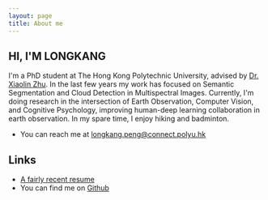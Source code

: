 ```yaml
---
layout: page
title: About me
---
```


## HI, I'M LONGKANG

I'm a PhD student at The Hong Kong Polytechnic University, advised by [Dr. Xiaolin Zhu](https://xzhu-lab.github.io/Pride/). In the last few years my work has focused on Semantic Segmentation and Cloud Detection in Multispectral Images. Currently, I'm doing research in the intersection of Earth Observation, Computer Vision, and Cognitive Psychology, improving human-deep learning collaboration in earth observation. In my spare time, I enjoy hiking and badminton.

* You can reach me at <a href="mailto:longkang.peng@connect.polyu.hk">longkang.peng@connect.polyu.hk</a>

## Links
* [A fairly recent resume](https://github.com/LK-Peng/LK-Peng.github.io/blob/main/media/resume.pdf)
* You can find me on [Github](https://github.com/LK-Peng)
